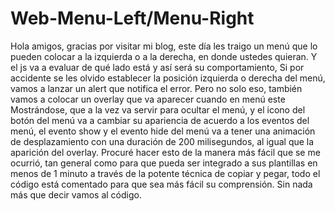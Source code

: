 # Web-Menu-Left/Menu-Right
Hola amigos, gracias por visitar mi blog, este día les traigo un menú que lo pueden colocar a la izquierda o a la derecha, en donde ustedes quieran. Y el js va a evaluar de qué lado está y así será su comportamiento, Si por  accidente se les olvido establecer la posición izquierda o derecha del menú, vamos a lanzar un alert que notifica el error.
Pero no solo eso, también vamos a colocar un overlay que va aparecer cuando en menú este Mostrándose, que a la vez va servir para ocultar el menú, y el icono del botón del menú va a cambiar su apariencia de acuerdo a los eventos del menú, el evento show y el evento hide del menú va a tener una animación de desplazamiento con una duración de 200 milisegundos, al igual que la aparición del overlay.
Procuré hacer esto de la manera más fácil que se me ocurrió, tan general como para que pueda ser integrado a sus plantillas en menos de 1 minuto a través de la potente técnica de copiar y pegar, todo el código está comentado para que sea más fácil su comprensión.
Sin nada más que decir vamos al código.
